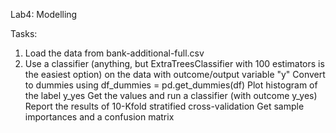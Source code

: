 Lab4: Modelling

Tasks:
1. Load the data from bank-additional-full.csv
2. Use a classifier (anything, but ExtraTreesClassifier with 100 estimators is the easiest option) on the data with outcome/output variable "y"
      Convert to dummies using df_dummies = pd.get_dummies(df)
      Plot histogram of the label y_yes
      Get the values and run a classifier (with outcome y_yes)
      Report the results of 10-Kfold stratified cross-validation
      Get sample importances and a confusion matrix
